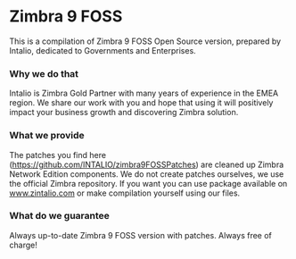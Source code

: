 # Zimbra 9 FOSS

This is a compilation of Zimbra 9 FOSS Open Source version, prepared by Intalio, dedicated to Governments and Enterprises.

### Why we do that
Intalio is Zimbra Gold Partner with many years of experience in the EMEA region.
We share our work with you and hope that using it will positively impact your business growth and discovering Zimbra solution.

### What we provide
The patches you find here (https://github.com/INTALIO/zimbra9FOSSPatches) are cleaned up Zimbra Network Edition components.
We do not create patches ourselves, we use the official Zimbra repository.
If you want you can use package available on www.zintalio.com or make compilation yourself using our files.

### What do we guarantee
Always up-to-date Zimbra 9 FOSS version with patches.
Always free of charge!



